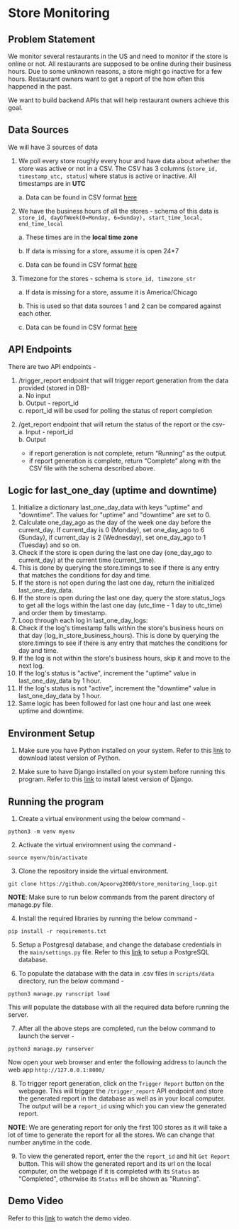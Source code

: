 # Store Monitoring

## Problem Statement

We monitor several restaurants in the US and need to monitor if the store is online or not. All restaurants are supposed to be online during their business hours. Due to some unknown reasons, a store might go inactive for a few hours. Restaurant owners want to get a report of the how often this happened in the past.

We want to build backend APIs that will help restaurant owners achieve this goal.

## Data Sources

We will have 3 sources of data

1. We poll every store roughly every hour and have data about whether the store was active or not in a CSV. The CSV has 3 columns (`store_id, timestamp_utc, status`) where status is active or inactive. All timestamps are in **UTC**

   a. Data can be found in CSV format [here](https://drive.google.com/file/d/1UIx1hVJ7qt_6oQoGZgb8B3P2vd1FD025/view?usp=sharing)

2. We have the business hours of all the stores - schema of this data is `store_id, dayOfWeek(0=Monday, 6=Sunday), start_time_local, end_time_local`

   a. These times are in the **local time zone**

   b. If data is missing for a store, assume it is open 24\*7

   c. Data can be found in CSV format [here](https://drive.google.com/file/d/1va1X3ydSh-0Rt1hsy2QSnHRA4w57PcXg/view?usp=sharing)

3. Timezone for the stores - schema is `store_id, timezone_str`

   a. If data is missing for a store, assume it is America/Chicago

   b. This is used so that data sources 1 and 2 can be compared against each other.

   c. Data can be found in CSV format [here](https://drive.google.com/file/d/101P9quxHoMZMZCVWQ5o-shonk2lgK1-o/view?usp=sharing)

## API Endpoints

There are two API endpoints -

1. /trigger_report endpoint that will trigger report generation from the data provided (stored in DB)-\
   a. No input\
   b. Output - report_id\
   c. report_id will be used for polling the status of report completion

2. /get_report endpoint that will return the status of the report or the csv-\
   a. Input - report_id\
   b. Output
   - if report generation is not complete, return “Running” as the output.
   - if report generation is complete, return “Complete” along with the CSV file with the schema described above.
  
## Logic for last_one_day (uptime and downtime)

1. Initialize a dictionary last_one_day_data with keys "uptime" and "downtime". The values for "uptime" and "downtime" are set to 0.
2. Calculate one_day_ago as the day of the week one day before the current_day. If current_day is 0 (Monday), set one_day_ago to 6 (Sunday), if current_day is 2 (Wednesday), set one_day_ago to 1 (Tuesday) and so on.
3. Check if the store is open during the last one day (one_day_ago to current_day) at the current time (current_time). 
4. This is done by querying the store.timings to see if there is any entry that matches the conditions for day and time.
5. If the store is not open during the last one day, return the initialized last_one_day_data.
6. If the store is open during the last one day, query the store.status_logs to get all the logs within the last one day (utc_time - 1 day to utc_time) and order them by timestamp.
7. Loop through each log in last_one_day_logs:
8. Check if the log's timestamp falls within the store's business hours on that day (log_in_store_business_hours). This is done by querying the store.timings to see if there is any entry that matches the conditions for day and time.
9. If the log is not within the store's business hours, skip it and move to the next log.
10. If the log's status is "active", increment the "uptime" value in last_one_day_data by 1 hour.
11. If the log's status is not "active", increment the "downtime" value in last_one_day_data by 1 hour.
12. Same logic has been followed for last one hour and last one week uptime and downtime.


## Environment Setup

1. Make sure you have Python installed on your system. Refer to this [link](https://www.python.org/downloads/) to download latest version of Python.

2. Make sure to have Django installed on your system before running this program. Refer to this [link](https://www.djangoproject.com/download/) to install latest version of Django.

## Running the program

1. Create a virtual environment using the below command -

```
python3 -m venv myenv
```

2. Activate the virtual enviromnent using the command -

```
source myenv/bin/activate
```

3. Clone the repository inside the virtual environment.

```
git clone https://github.com/Apoorvg2000/store_monitoring_loop.git
```

**NOTE**: Make sure to run below commands from the parent directory of manage.py file.

4. Install the required libraries by running the below command -

```
pip install -r requirements.txt
```

5. Setup a Postgresql database, and change the database credentials in the `main/settings.py` file. Refer to this [link](https://www.codementor.io/@engineerapart/getting-started-with-postgresql-on-mac-osx-are8jcopb#3-configuring-postgres) to setup a PostgreSQL database.

6. To populate the database with the data in .csv files in `scripts/data` directory, run the below command -

```
python3 manage.py runscript load
```

This will populate the database with all the required data before running the server.

7. After all the above steps are completed, run the below command to launch the server -

```
python3 manage.py runserver
```

Now open your web browser and enter the following address to launch the web app `http://127.0.0.1:8000/`

8. To trigger report generation, click on the `Trigger Report` button on the webpage. This will trigger the `/trigger_report` API endpoint and store the generated report in the database as well as in your local computer. The output will be a `report_id` using which you can view the generated report.

**NOTE**: We are generating report for only the first 100 stores as it will take a lot of time to generate the report for all the stores. We can change that number anytime in the code.

9. To view the generated report, enter the the `report_id` and hit `Get Report` button. This will show the generated report and its url on the local computer, on the webpage if it is completed with its `Status` as "Completed", otherwise its `Status` will be shown as "Running".

## Demo Video

Refer to this [link](https://drive.google.com/file/d/1fgLPQOHqMFRLEEwXjqcU5HHz59YWjuyU/view?usp=share_link) to watch the demo video.


